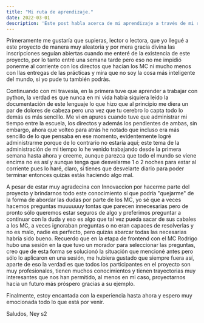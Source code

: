 ```yaml
---
title: "Mi ruta de aprendizaje."
date: 2022-03-01
description: 'Este post habla acerca de mi aprendizaje a través de mi ruta por Launch X desde el comienzo hasta ahora la primera semana de Backend'
---
```


Primeramente me gustaría que supieras, lector o lectora, que yo llegué a este proyecto de manera muy aleatoria y por mera gracia divina las inscripciones seguían abiertas cuando me enteré de la existencia de este proyecto, por lo tanto entré una semana tarde pero eso no me impidió ponerme al corriente con los directos que hacían los MC ni mucho menos con llas entregas de las prácticas y mira que no soy la cosa más inteligente del mundo, si yo pude tu también podrás.

Continuando con mi travesía, en la primera tuve que aprender a trabajar con python, la verdad es que nunca en mi vida había siquiera leído la documentación de este lenguaje lo que hizo que al principio me diera un par de dolores de cabeza pero una vez que tu cerebro lo capta todo lo demás es más sencillo. Me vi en apuros cuando tuve que administrar mi tiempo entre la escuela, los directos y además los pendientes de ambas, sin embargo, ahora que volteo para atrás he notado que incluso era más sencillo de lo que pensaba en ese momento, evidentemente logré administrarme porque de lo contrario no estaría aquí; este tema de la administración de mi tiempo lo he venido trabajando desde la primera semana hasta ahora y creeme, aunque parezca que todo el mundo se viene encima no es así y aunque tenga que desvelarme 1 o 2 noches para estar al corriente pues lo haré, claro, si tienes que desvelarte diario para poder terminar entonces quizás estás haciendo algo mal. 

A pesar de estar muy agradecina con Innovaccion por hacerme parte del proyecto y brindarnos todo este conocimiento sí que podría "quejarme" de la forma de abordar las dudas por parte de los MC, yo sé que a veces hacemos preguntas muuuuuuy tontas que parecen innecesarias pero de pronto sólo queremos estar seguros de algo y preferimos preguntar a continuar con la duda y eso es algo que tal vez pueda sacar de sus cabales a los MC, a veces ignoraban preguntas o no eran capaces de resolverlas y no es malo, nadie es perfecto, pero quizás abarcar todas las necesarias habría sido bueno. Recuerdo que en la etapa de frontend con el MC Rodrigo hubo una sesión en la que tuvo un morador para seleccionar las preguntas, creo que de esta forma se solucionó la situación que mencioné antes pero sólo lo aplicaron en una sesión, me hubiera gustado que siempre fuera así, aparte de eso la verdad es que todos los participantes en el proyecto son muy profesionales, tienen muchos conocimientos y tienen trayectorias muy interesantes que nos han permitido, al menos en mi caso, proyectarnos hacia un futuro más próspero gracias a su ejemplo.

Finalmente, estoy encantada con la experiencia hasta ahora y espero muy emocionada todo lo que está por venir.

Saludos, Ney s2
